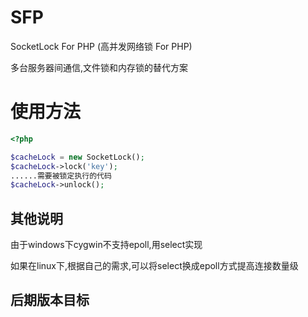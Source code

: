 # SFP
SocketLock For PHP (高并发网络锁 For PHP)

多台服务器间通信,文件锁和内存锁的替代方案

# 使用方法

```php
<?php

$cacheLock = new SocketLock();
$cacheLock->lock('key');
......需要被锁定执行的代码
$cacheLock->unlock();

```

## 其他说明

由于windows下cygwin不支持epoll,用select实现

如果在linux下,根据自己的需求,可以将select换成epoll方式提高连接数量级

## 后期版本目标
